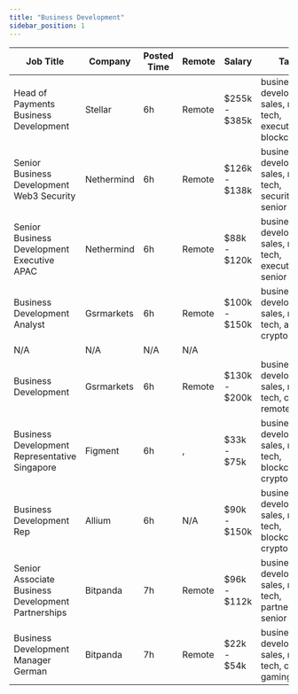 ```yaml
---
title: "Business Development"
sidebar_position: 1
---
```


| Job Title | Company | Posted Time | Remote | Salary | Tags | Apply Link |
|-----------|---------|-------------|--------|--------|------|------------|
| Head of Payments Business Development | Stellar | 6h | Remote | $255k - $385k | business development, sales, non tech, executive, blockchain | [Apply](https://web3.career/head-of-payments-business-development-stellar/97571) |
| Senior Business Development Web3 Security | Nethermind | 6h | Remote | $126k - $138k | business development, sales, non tech, security, senior | [Apply](https://web3.career/senior-business-development-web3-security-nethermind/95798) |
| Senior Business Development Executive APAC | Nethermind | 6h | Remote | $88k - $120k | business development, sales, non tech, executive, senior | [Apply](https://web3.career/senior-business-development-executive-apac-nethermind/98130) |
| Business Development Analyst | Gsrmarkets | 6h | Remote | $100k - $150k | business development, sales, non tech, analyst, crypto | [Apply](https://web3.career/business-development-analyst-gsrmarkets/95741) |
| N/A | N/A | N/A | N/A |  |  | [Apply](https://web3.career/metana) |
| Business Development | Gsrmarkets | 6h | Remote | $130k - $200k | business development, sales, non tech, crypto, remote | [Apply](https://web3.career/business-development-gsrmarkets/95740) |
| Business Development Representative Singapore | Figment | 6h | , | $33k - $75k | business development, sales, non tech, blockchain, crypto | [Apply](https://web3.career/business-development-representative-singapore-figment/96606) |
| Business Development Rep | Allium | 6h | N/A | $90k - $150k | business development, sales, non tech, blockchain, crypto | [Apply](https://web3.career/business-development-rep-allium/99238) |
| Senior Associate Business Development Partnerships | Bitpanda | 7h | Remote | $96k - $112k | business development, sales, non tech, partnership, senior | [Apply](https://web3.career/senior-associate-business-development-partnerships-bitpanda/99229) |
| Business Development Manager German | Bitpanda | 7h | Remote | $22k - $54k | business development, sales, non tech, crypto, gaming | [Apply](https://web3.career/business-development-manager-german-bitpanda/98086) |
